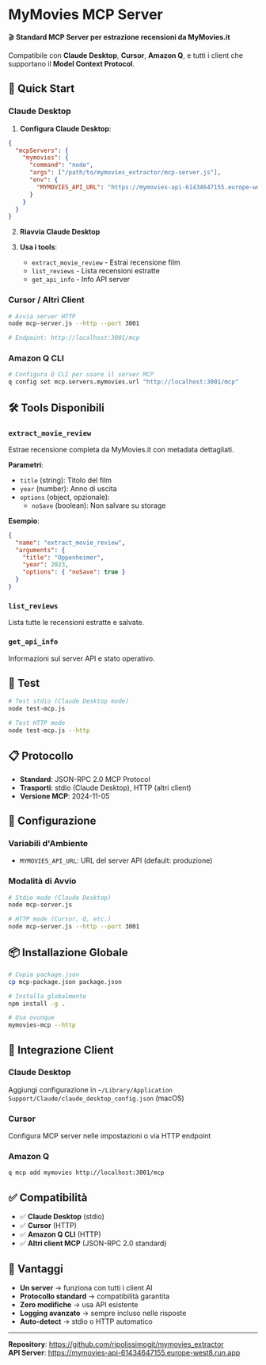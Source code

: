 # MyMovies MCP Server

🎬 **Standard MCP Server per estrazione recensioni da MyMovies.it**

Compatibile con **Claude Desktop**, **Cursor**, **Amazon Q**, e tutti i client che supportano il **Model Context Protocol**.

## 🚀 Quick Start

### Claude Desktop

1. **Configura Claude Desktop**:
```json
{
  "mcpServers": {
    "mymovies": {
      "command": "node",
      "args": ["/path/to/mymovies_extractor/mcp-server.js"],
      "env": {
        "MYMOVIES_API_URL": "https://mymovies-api-61434647155.europe-west8.run.app"
      }
    }
  }
}
```

2. **Riavvia Claude Desktop**

3. **Usa i tools**:
   - `extract_movie_review` - Estrai recensione film
   - `list_reviews` - Lista recensioni estratte  
   - `get_api_info` - Info API server

### Cursor / Altri Client

```bash
# Avvia server HTTP
node mcp-server.js --http --port 3001

# Endpoint: http://localhost:3001/mcp
```

### Amazon Q CLI

```bash
# Configura Q CLI per usare il server MCP
q config set mcp.servers.mymovies.url "http://localhost:3001/mcp"
```

## 🛠️ Tools Disponibili

### `extract_movie_review`
Estrae recensione completa da MyMovies.it con metadata dettagliati.

**Parametri**:
- `title` (string): Titolo del film
- `year` (number): Anno di uscita
- `options` (object, opzionale):
  - `noSave` (boolean): Non salvare su storage

**Esempio**:
```json
{
  "name": "extract_movie_review",
  "arguments": {
    "title": "Oppenheimer",
    "year": 2023,
    "options": { "noSave": true }
  }
}
```

### `list_reviews`
Lista tutte le recensioni estratte e salvate.

### `get_api_info`
Informazioni sul server API e stato operativo.

## 🧪 Test

```bash
# Test stdio (Claude Desktop mode)
node test-mcp.js

# Test HTTP mode
node test-mcp.js --http
```

## 📋 Protocollo

- **Standard**: JSON-RPC 2.0 MCP Protocol
- **Trasporti**: stdio (Claude Desktop), HTTP (altri client)
- **Versione MCP**: 2024-11-05

## 🔧 Configurazione

### Variabili d'Ambiente

- `MYMOVIES_API_URL`: URL del server API (default: produzione)

### Modalità di Avvio

```bash
# Stdio mode (Claude Desktop)
node mcp-server.js

# HTTP mode (Cursor, Q, etc.)
node mcp-server.js --http --port 3001
```

## 📦 Installazione Globale

```bash
# Copia package.json
cp mcp-package.json package.json

# Installa globalmente
npm install -g .

# Usa ovunque
mymovies-mcp --http
```

## 🔗 Integrazione Client

### Claude Desktop
Aggiungi configurazione in `~/Library/Application Support/Claude/claude_desktop_config.json` (macOS)

### Cursor
Configura MCP server nelle impostazioni o via HTTP endpoint

### Amazon Q
```bash
q mcp add mymovies http://localhost:3001/mcp
```

## ✅ Compatibilità

- ✅ **Claude Desktop** (stdio)
- ✅ **Cursor** (HTTP)  
- ✅ **Amazon Q CLI** (HTTP)
- ✅ **Altri client MCP** (JSON-RPC 2.0 standard)

## 🎯 Vantaggi

- **Un server** → funziona con tutti i client AI
- **Protocollo standard** → compatibilità garantita  
- **Zero modifiche** → usa API esistente
- **Logging avanzato** → sempre incluso nelle risposte
- **Auto-detect** → stdio o HTTP automatico

---

**Repository**: https://github.com/ripolissimogit/mymovies_extractor  
**API Server**: https://mymovies-api-61434647155.europe-west8.run.app
